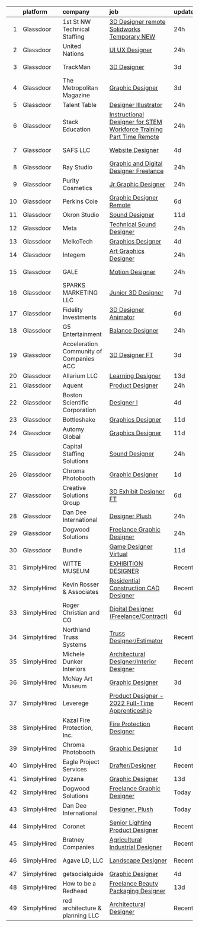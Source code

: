 

|    | platform    | company                                  | job                                                                                                                                                                                                                                                                                                                                                                                                                                                                                                                                                                                                                                                                                                                                                                                                                                                                                                                                                                                                                                                                                                                                                                                                                                                                                                                                                                                                                                                          | update_time   | location        |
|---:|:------------|:-----------------------------------------|:-------------------------------------------------------------------------------------------------------------------------------------------------------------------------------------------------------------------------------------------------------------------------------------------------------------------------------------------------------------------------------------------------------------------------------------------------------------------------------------------------------------------------------------------------------------------------------------------------------------------------------------------------------------------------------------------------------------------------------------------------------------------------------------------------------------------------------------------------------------------------------------------------------------------------------------------------------------------------------------------------------------------------------------------------------------------------------------------------------------------------------------------------------------------------------------------------------------------------------------------------------------------------------------------------------------------------------------------------------------------------------------------------------------------------------------------------------------|:--------------|:----------------|
|  1 | Glassdoor   | 1st St  NW Technical Staffing            | [3D Designer  remote Solidworks Temporary NEW](https://www.glassdoor.com/partner/jobListing.htm?pos=101&ao=1110586&s=58&guid=00000182ed98e0029dd4a606a1113554&src=GD_JOB_AD&t=SR&vt=w&ea=1&cs=1_42984cf3&cb=1661843595708&jobListingId=1008101147436&cpc=74FD5BE86273CE52&jrtk=3-0-1gbmpho16itml801-1gbmpho1pi15n800-d4879d03b2981eb5--6NYlbfkN0Dax8UoX6EQsni4_ZSF9vye0BkMdAXnBGZ9YnjGpfOQl0bOt3kFrViS9pzQb-UkbyuTLk9lBJa0OMA4qMS6a-OFvIw734BbqW6J4ftJsRXUYWG69gurxtLodjSwr1yjvY6e_2OvYDI2aO1q43GghrlOeDtC0f8O2sLjnoXTnasp1rHg8Be--iCzHUhcQbdI059KhKNRmH7yg_CNBg26J6Z3JaegWJnhR4U41WzaEpfjaPfI9_mdq2byIeWwhhxO5HPf_rGQqCv3vv9lQg3L5PEzX4YgZL6rtBxPxEUPcJXMCBntfGgjzfcrxkJpfAbOR3Y0agdOfIPJ_5U_Ha1Cd2bWxuGDizVy6avsQ2qo1OTHsLwzJHJkXv_wkovDGa8ICFa8oMCk_zl_0ET2ANPDkK7-oXU5rMNexBl9AdagZyRcy1PrugCjotsJ4ph8ufq8_mDVyeJKWefDCcDWdBVAgMO-orzGzYHVJx1PBEuV2yhdq1uNxCMdIyxMV19yttcEe3Y%3D)                                                                                                                                                                                                                                                                                                                                                                                                                                                                                                                                                                        | 24h           | Plymouth, MN    |
|  2 | Glassdoor   | United Nations                           | [UI UX Designer](https://www.glassdoor.com/partner/jobListing.htm?pos=128&ao=1136043&s=58&guid=00000182ed98e0029dd4a606a1113554&src=GD_JOB_AD&t=SR&vt=w&cs=1_fe2a4822&cb=1661843595713&jobListingId=1008100714366&jrtk=3-0-1gbmpho16itml801-1gbmpho1pi15n800-d6ef88cf08e78d5f-)                                                                                                                                                                                                                                                                                                                                                                                                                                                                                                                                                                                                                                                                                                                                                                                                                                                                                                                                                                                                                                                                                                                                                                              | 24h           | New York, NY    |
|  3 | Glassdoor   | TrackMan                                 | [3D Designer](https://www.glassdoor.com/partner/jobListing.htm?pos=125&ao=1136043&s=58&guid=00000182ed98e0029dd4a606a1113554&src=GD_JOB_AD&t=SR&vt=w&ea=1&cs=1_d88a0c19&cb=1661843595711&jobListingId=1008097402695&jrtk=3-0-1gbmpho16itml801-1gbmpho1pi15n800-6ade0102464d79f4-)                                                                                                                                                                                                                                                                                                                                                                                                                                                                                                                                                                                                                                                                                                                                                                                                                                                                                                                                                                                                                                                                                                                                                                            | 3d            | Scottsdale, AZ  |
|  4 | Glassdoor   | The Metropolitan Magazine                | [Graphic Designer](https://www.glassdoor.com/partner/jobListing.htm?pos=103&ao=1110586&s=58&guid=00000182ed98e0029dd4a606a1113554&src=GD_JOB_AD&t=SR&vt=w&ea=1&cs=1_0912f0f9&cb=1661843595708&jobListingId=1008097048338&cpc=C891152315FA1AD8&jrtk=3-0-1gbmpho16itml801-1gbmpho1pi15n800-f4530187611f929d--6NYlbfkN0ACu_hgM4mYOpGjE6TXudS1eLEYdlotK5aSiNrSIRlNjkkh_z-L-is4iZHkUnPaTcfPC8yswahdH1WJCeIXJQ4xhpECcEzNVcDLijQdw6b1Gv3fZjv4v0WleAFaZ0RlcEQ8K-aUYgTQQvCUtsOoF-k4NDm4WnKUTNz2x2zwQ_kUdDmIfDpMq-AdgTdBeLmzoJau1uHYMmFhqEImgCFXnHBxCaaF4pA0SiHCzaVtNiTCsSpKf3qFCqfyz-9FQ5-ykD2Vc3dR_HDIQkIUrLZFmMX0WQKUvBc6Cg2o-XAqvMqur-K47_1lOHxNgBoxEcnTCVqp6Yb4ywVhOBgn6dmSEE_QGwSdnHTQLg_vd0IGV7s8NbPb9PwPO5z9ZnqFU-xSuZwQ6mRz_VG-4xL9PdcYw3NhicEsbaNBQMCjDMUP-ZcW-HEiDgrVhWPWdVTy3USCHpZA7XJE34zGuR5QlRR7jhIlOwQfmnqiK2mIqNR0SQDJHYmu8oVw4DGL)                                                                                                                                                                                                                                                                                                                                                                                                                                                                                                                                                                                                                  | 3d            | Remote          |
|  5 | Glassdoor   | Talent Table                             | [Designer   Illustrator](https://www.glassdoor.com/partner/jobListing.htm?pos=121&ao=1136043&s=58&guid=00000182ed98e0029dd4a606a1113554&src=GD_JOB_AD&t=SR&vt=w&cs=1_63ec4891&cb=1661843595711&jobListingId=1008101667388&jrtk=3-0-1gbmpho16itml801-1gbmpho1pi15n800-ccb8912760a73902-)                                                                                                                                                                                                                                                                                                                                                                                                                                                                                                                                                                                                                                                                                                                                                                                                                                                                                                                                                                                                                                                                                                                                                                      | 24h           | Remote          |
|  6 | Glassdoor   | Stack Education                          | [Instructional Designer for STEM Workforce Training   Part Time  Remote](https://www.glassdoor.com/partner/jobListing.htm?pos=122&ao=1136043&s=58&guid=00000182ed98e0029dd4a606a1113554&src=GD_JOB_AD&t=SR&vt=w&ea=1&cs=1_99eb0558&cb=1661843595711&jobListingId=1008101382989&jrtk=3-0-1gbmpho16itml801-1gbmpho1pi15n800-a0e808d9a57c6f59-)                                                                                                                                                                                                                                                                                                                                                                                                                                                                                                                                                                                                                                                                                                                                                                                                                                                                                                                                                                                                                                                                                                                 | 24h           | Remote          |
|  7 | Glassdoor   | SAFS  LLC                                | [Website Designer](https://www.glassdoor.com/partner/jobListing.htm?pos=130&ao=1136043&s=58&guid=00000182ed98e0029dd4a606a1113554&src=GD_JOB_AD&t=SR&vt=w&ea=1&cs=1_f7591cdd&cb=1661843595713&jobListingId=1008093570566&jrtk=3-0-1gbmpho16itml801-1gbmpho1pi15n800-1d0261ab07d1c920-)                                                                                                                                                                                                                                                                                                                                                                                                                                                                                                                                                                                                                                                                                                                                                                                                                                                                                                                                                                                                                                                                                                                                                                       | 4d            | Chattanooga, TN |
|  8 | Glassdoor   | Ray Studio                               | [Graphic and Digital Designer  Freelance ](https://www.glassdoor.com/partner/jobListing.htm?pos=102&ao=1110586&s=58&guid=00000182ed98e0029dd4a606a1113554&src=GD_JOB_AD&t=SR&vt=w&ea=1&cs=1_51956594&cb=1661843595708&jobListingId=1008102547825&cpc=F5E96E35A1725171&jrtk=3-0-1gbmpho16itml801-1gbmpho1pi15n800-8aec90c0acd9bd9d--6NYlbfkN0ACTeRvGRFS6hadW-07x_K1RnsIE8OdH4tufuZ5eRAiXlI_sIDJdKrGl88tvoo8WpX_-qRm0FRk5LfIwI4-Wi34QVWJb0_SKVf0xE7MHYob1NfykaBvsWPBaX2qDYQhfuUYc20snQo2VQKu53VTqXwFjT75wEpi7HLPUI1c_QZ2FLdX1hAUvb_d5_opO2QtXCLCxAVue_gZUMOVPF8I9lcj_qy_bz0pVm-V2Fi20-Egzq5gKE_2mjT5vzyj2NxEaZKaJaZ592sypFgOJAkbxsIoFjW9LmD_z33lrWJknCjKqv1gZu729vWHwShroz8d9PEubGBsw3JSTNyuum0VEuxef5W3YHW5llOTFGu2Iuce8-fH7oYGpZI0OTuUB81xVDBsnJAmSdxkNeKMF_oI-52CYtNSrJeQC-G1B8FbZ-rDd0eCOUUNKTMs8-91cCScxwLjXh6kJ_wM80e6zEGURYiNGbGWNcR02NTpnS-5--LUbwiHrNDdmfrldWRng5FmRlc%3D)                                                                                                                                                                                                                                                                                                                                                                                                                                                                                                                                                                            | 24h           | Remote          |
|  9 | Glassdoor   | Purity Cosmetics                         | [Jr Graphic Designer](https://www.glassdoor.com/partner/jobListing.htm?pos=119&ao=1136043&s=58&guid=00000182ed98e0029dd4a606a1113554&src=GD_JOB_AD&t=SR&vt=w&ea=1&cs=1_02026d80&cb=1661843595711&jobListingId=1008101533885&jrtk=3-0-1gbmpho16itml801-1gbmpho1pi15n800-ce38bd30433b8142-)                                                                                                                                                                                                                                                                                                                                                                                                                                                                                                                                                                                                                                                                                                                                                                                                                                                                                                                                                                                                                                                                                                                                                                    | 24h           | Remote          |
| 10 | Glassdoor   | Perkins Coie                             | [Graphic Designer   Remote](https://www.glassdoor.com/partner/jobListing.htm?pos=111&ao=1136043&s=58&guid=00000182ed98e0029dd4a606a1113554&src=GD_JOB_AD&t=SR&vt=w&cs=1_7eea4e05&cb=1661843595708&jobListingId=1008088557866&jrtk=3-0-1gbmpho16itml801-1gbmpho1pi15n800-ebd22c716f2ff4d3-)                                                                                                                                                                                                                                                                                                                                                                                                                                                                                                                                                                                                                                                                                                                                                                                                                                                                                                                                                                                                                                                                                                                                                                   | 6d            | Seattle, WA     |
| 11 | Glassdoor   | Okron Studio                             | [Sound Designer](https://www.glassdoor.com/partner/jobListing.htm?pos=120&ao=1136043&s=58&guid=00000182ed98e0029dd4a606a1113554&src=GD_JOB_AD&t=SR&vt=w&ea=1&cs=1_3cb29e82&cb=1661843595711&jobListingId=1008079733036&jrtk=3-0-1gbmpho16itml801-1gbmpho1pi15n800-d7d03bc56f607eed-)                                                                                                                                                                                                                                                                                                                                                                                                                                                                                                                                                                                                                                                                                                                                                                                                                                                                                                                                                                                                                                                                                                                                                                         | 11d           | Remote          |
| 12 | Glassdoor   | Meta                                     | [Technical Sound Designer](https://www.glassdoor.com/partner/jobListing.htm?pos=104&ao=1110586&s=58&guid=00000182ed98e0029dd4a606a1113554&src=GD_JOB_AD&t=SR&vt=w&cs=1_574fc617&cb=1661843595708&jobListingId=1008102577905&cpc=C4A69CCDBB3B9599&jrtk=3-0-1gbmpho16itml801-1gbmpho1pi15n800-43ee8e8957f197b7--6NYlbfkN0DYl4UJW4r1Vl7FEn6T9F-rD9lpC-0oMJVSiWjK_MGUd8e8cHXcpv6KPyjLHZEfqkWRCwULr6X75ieJARrAKqgWzisG7J3CWnOtR8MXVg9h6RHVQw8LxsUXbtRHyQGBkIiZRs1E6q1KlzilZzbDkEbl4cSfOYHD8WJrsx4Oe5zq0efzKGC4tT9j4LIwYr4PYn6sXfRhjLJair6C9BPu8yEdv4WyMQzht93WS9zQf3AGljdZoI7cRRKVA9DAYiCx2y34hQ5F8cE_QHudXVbsYzqJzL9feI3Inb_dP6irTPgLpnTrqS-20bgedNsAljn9KYkpz4RaCJCuA5JTCsdvCrQFmGAo2HnBvU6FeOmL1bgkGu85Jsyxxss04DjpYL4MYfKUKJpuSrmW2XIwltuMtEubdNY8nZ7HCymxTS4PqSk1viYWRaZWLNGt133uEH3ORL94x6HiScaN1302DFmuCbLrEXPO8WpF6W-_CczdM79DDaQy9YLyJjCf2DHOEwI4YGWhCUti_mN2A8lGEJpnHMq6r0AaOeO-W2WnEpGnwtM1k9vw8NojXL_v1YPoFXUw-PgikQR4hCG3yzrNnPEeyKOs52qzMg3t1Di66NghxhupTo7KE3vu0ZsnplxKp_r9qicvfwl2mIK8UmicRnSrR2x3uYF_Z1jganNAG8I3kUcwugGdd1ghRt4QJ8vaQsJX8ucBK_QZHMgvTL0FwdvcuTbvhUZTrzvCn_GsaApjFPci8trkb3fKz5CObnB0fyv__fEj3L8pou1HtqVmQWbnASuJMqkHyaOPsmGw-pRjckY6zS9bfZE8q_zyOE4KfLRCsKxfiB3IzrvIFPPVEgF4Z94Qn7iB8Xac2PI141h_cQm6xYUPmId53PWTELi8a_FX1XywX8romMYMe0Gsr_U0670dQ6ZW42L4gvLUTRQSL4Bh7PEe4-GBu6TAItpdlbMHRQQ_Qe-iOYdrLjlgaVNeotoBMAFX4d9cKWoZgk3A6plOMdgucVq8RNCTGrNtgrz2tFqOrvOEs8sPlH6JsKpmiDoZd55jP8_COtuPFv4ceqTCiGJWuURrVE_cvV5qou3faew%3D) | 24h           | Remote          |
| 13 | Glassdoor   | MelkoTech                                | [Graphics Designer](https://www.glassdoor.com/partner/jobListing.htm?pos=123&ao=1136043&s=58&guid=00000182ed98e0029dd4a606a1113554&src=GD_JOB_AD&t=SR&vt=w&cs=1_59d3678b&cb=1661843595711&jobListingId=1008094859057&jrtk=3-0-1gbmpho16itml801-1gbmpho1pi15n800-b2f4b30c8b101595-)                                                                                                                                                                                                                                                                                                                                                                                                                                                                                                                                                                                                                                                                                                                                                                                                                                                                                                                                                                                                                                                                                                                                                                           | 4d            | Remote          |
| 14 | Glassdoor   | Integem                                  | [Art Graphics Designer](https://www.glassdoor.com/partner/jobListing.htm?pos=110&ao=1136043&s=58&guid=00000182ed98e0029dd4a606a1113554&src=GD_JOB_AD&t=SR&vt=w&ea=1&cs=1_452c2b93&cb=1661843595708&jobListingId=1008102053275&jrtk=3-0-1gbmpho16itml801-1gbmpho1pi15n800-db0b9712246398b2-)                                                                                                                                                                                                                                                                                                                                                                                                                                                                                                                                                                                                                                                                                                                                                                                                                                                                                                                                                                                                                                                                                                                                                                  | 24h           | Remote          |
| 15 | Glassdoor   | GALE                                     | [Motion Designer](https://www.glassdoor.com/partner/jobListing.htm?pos=116&ao=1136043&s=58&guid=00000182ed98e0029dd4a606a1113554&src=GD_JOB_AD&t=SR&vt=w&ea=1&cs=1_f05076f8&cb=1661843595711&jobListingId=1008102003018&jrtk=3-0-1gbmpho16itml801-1gbmpho1pi15n800-d4786398c88b2edb-)                                                                                                                                                                                                                                                                                                                                                                                                                                                                                                                                                                                                                                                                                                                                                                                                                                                                                                                                                                                                                                                                                                                                                                        | 24h           | New York, NY    |
| 16 | Glassdoor   | SPARKS MARKETING LLC                     | [Junior 3D Designer](https://www.glassdoor.com/partner/jobListing.htm?pos=118&ao=1136043&s=58&guid=00000182ed98e0029dd4a606a1113554&src=GD_JOB_AD&t=SR&vt=w&ea=1&cs=1_82386c19&cb=1661843595711&jobListingId=1008086782421&jrtk=3-0-1gbmpho16itml801-1gbmpho1pi15n800-d7934ef3942feb8e-)                                                                                                                                                                                                                                                                                                                                                                                                                                                                                                                                                                                                                                                                                                                                                                                                                                                                                                                                                                                                                                                                                                                                                                     | 7d            | Los Angeles, CA |
| 17 | Glassdoor   | Fidelity Investments                     | [3D Designer Animator](https://www.glassdoor.com/partner/jobListing.htm?pos=113&ao=1136043&s=58&guid=00000182ed98e0029dd4a606a1113554&src=GD_JOB_AD&t=SR&vt=w&cs=1_150675ba&cb=1661843595709&jobListingId=1008088358423&jrtk=3-0-1gbmpho16itml801-1gbmpho1pi15n800-ee62779d1d7c8e55-)                                                                                                                                                                                                                                                                                                                                                                                                                                                                                                                                                                                                                                                                                                                                                                                                                                                                                                                                                                                                                                                                                                                                                                        | 6d            | Boston, MA      |
| 18 | Glassdoor   | G5 Entertainment                         | [Balance Designer](https://www.glassdoor.com/partner/jobListing.htm?pos=115&ao=1136043&s=58&guid=00000182ed98e0029dd4a606a1113554&src=GD_JOB_AD&t=SR&vt=w&cs=1_f18081f8&cb=1661843595709&jobListingId=1008101985673&jrtk=3-0-1gbmpho16itml801-1gbmpho1pi15n800-c1406a1dac0103aa-)                                                                                                                                                                                                                                                                                                                                                                                                                                                                                                                                                                                                                                                                                                                                                                                                                                                                                                                                                                                                                                                                                                                                                                            | 24h           | Remote          |
| 19 | Glassdoor   | Acceleration Community of Companies  ACC | [3D Designer  FT ](https://www.glassdoor.com/partner/jobListing.htm?pos=114&ao=1136043&s=58&guid=00000182ed98e0029dd4a606a1113554&src=GD_JOB_AD&t=SR&vt=w&ea=1&cs=1_197c8d56&cb=1661843595709&jobListingId=1008096478281&jrtk=3-0-1gbmpho16itml801-1gbmpho1pi15n800-3cd5c6e3aefa7ccd-)                                                                                                                                                                                                                                                                                                                                                                                                                                                                                                                                                                                                                                                                                                                                                                                                                                                                                                                                                                                                                                                                                                                                                                       | 3d            | Los Angeles, CA |
| 20 | Glassdoor   | Allarium  LLC                            | [Learning Designer](https://www.glassdoor.com/partner/jobListing.htm?pos=112&ao=1136043&s=58&guid=00000182ed98e0029dd4a606a1113554&src=GD_JOB_AD&t=SR&vt=w&ea=1&cs=1_ec9c5c5f&cb=1661843595709&jobListingId=1008074802841&jrtk=3-0-1gbmpho16itml801-1gbmpho1pi15n800-682288b3c3a3c6a9-)                                                                                                                                                                                                                                                                                                                                                                                                                                                                                                                                                                                                                                                                                                                                                                                                                                                                                                                                                                                                                                                                                                                                                                      | 13d           | Remote          |
| 21 | Glassdoor   | Aquent                                   | [Product Designer](https://www.glassdoor.com/partner/jobListing.htm?pos=106&ao=1110586&s=58&guid=00000182ed98e0029dd4a606a1113554&src=GD_JOB_AD&t=SR&vt=w&cs=1_992425f4&cb=1661843595708&jobListingId=1008101920932&cpc=3BA4CE39D5B5DEF5&jrtk=3-0-1gbmpho16itml801-1gbmpho1pi15n800-0d1ad9546f6bd13e--6NYlbfkN0DMrcEu7yrtATojKJA7cEzGQ3FdRGWLh0CZQInL4ECGI9gD0Wolx9R2EDT7B77c2cTECIRT7Xs8fiArGzmAFL62FLXmJ5gmxwUPMhu0khUQXIFXZNph6rmVBlY7uAp6w2cu5t4IAdEbsHLM8RPn5hZou8P2IZ_yjHzL8imKumRqKSGRJT3vtjM81D6xCHenCl3PciatCYyB35eDoeCNgdYl7dIoLFqCx1febpsF-n7Whl7sRQHgLU0YfkOS9vBCYOactjwD5qcc3EL7jWvkfc3e3L2oTwAU_4mSR-mHKYpW9DbwyZRDY0t8bd94cJ0gGulcoazVzw_Aupw3LmYS-u4EXESUg9VPtA8WvySXbw2atAjmaVGJ3p3F9Y2W7-GfQGBIfDsFBiOv0ltMBUbU1-KhJcMen_4W31W0sAY4hvDP8kcQ82BoDEjH6n83W8ipoNUuBXlHy4RrY0BMjOV6bzvgx8Q6iBmMh_s%3D)                                                                                                                                                                                                                                                                                                                                                                                                                                                                                                                                                                                                                                         | 24h           | Remote          |
| 22 | Glassdoor   | Boston Scientific Corporation            | [Designer I](https://www.glassdoor.com/partner/jobListing.htm?pos=126&ao=1136043&s=58&guid=00000182ed98e0029dd4a606a1113554&src=GD_JOB_AD&t=SR&vt=w&cs=1_a32d0c84&cb=1661843595711&jobListingId=1008093711980&jrtk=3-0-1gbmpho16itml801-1gbmpho1pi15n800-bea0792f6f43c074-)                                                                                                                                                                                                                                                                                                                                                                                                                                                                                                                                                                                                                                                                                                                                                                                                                                                                                                                                                                                                                                                                                                                                                                                  | 4d            | Arden Hills, MN |
| 23 | Glassdoor   | Bottleshake                              | [Graphics Designer](https://www.glassdoor.com/partner/jobListing.htm?pos=109&ao=1136043&s=58&guid=00000182ed98e0029dd4a606a1113554&src=GD_JOB_AD&t=SR&vt=w&ea=1&cs=1_94f684be&cb=1661843595710&jobListingId=1008078927953&jrtk=3-0-1gbmpho16itml801-1gbmpho1pi15n800-2a1912e58e1efae4-)                                                                                                                                                                                                                                                                                                                                                                                                                                                                                                                                                                                                                                                                                                                                                                                                                                                                                                                                                                                                                                                                                                                                                                      | 11d           | Remote          |
| 24 | Glassdoor   | Automy Global                            | [Graphics Designer](https://www.glassdoor.com/partner/jobListing.htm?pos=108&ao=1136043&s=58&guid=00000182ed98e0029dd4a606a1113554&src=GD_JOB_AD&t=SR&vt=w&ea=1&cs=1_91cf665a&cb=1661843595708&jobListingId=1008078451131&jrtk=3-0-1gbmpho16itml801-1gbmpho1pi15n800-1afbed5194ca73b3-)                                                                                                                                                                                                                                                                                                                                                                                                                                                                                                                                                                                                                                                                                                                                                                                                                                                                                                                                                                                                                                                                                                                                                                      | 11d           | Remote          |
| 25 | Glassdoor   | Capital Staffing Solutions               | [Sound Designer](https://www.glassdoor.com/partner/jobListing.htm?pos=105&ao=1110586&s=58&guid=00000182ed98e0029dd4a606a1113554&src=GD_JOB_AD&t=SR&vt=w&ea=1&cs=1_aeb5dd39&cb=1661843595708&jobListingId=1008101577950&cpc=9908D8D4413DBB8A&jrtk=3-0-1gbmpho16itml801-1gbmpho1pi15n800-f98007a9f42a489c--6NYlbfkN0AHXq2vAVwR3IH7wgnTMdWCa3HguypIXx0DFudX-u0zu6XSU0N9gDGCMsnO9yvyAfOyH_tbdRhOoBfdgP9WhjloPdvnzBdLbXxY6SpT6pK-VJwBYCOHY1ZraIOFGT8c5xZ8JYlLgQTRBzQO8_6Ov3AYjRw2ck1uRxiAYGyhvqgwqRItmLA4RWq7KGD34nTQyv5biYr4NypatjsBEM4TMKI5AKnjsJj8zAw2OWpwIbzIOT4fGEFTfb3aqU5zyh-PtnD2_ZBSi21JHzi1snzwy_WjPbsYZguoPxZ-id8Tjxd7ZH5EVXCjrPY2ptw8UDL1LIH2CPxDz28fGofc0mY1snM-6j8vuFcxE8bTxxlngf9EyjZN0nnFpBuwYbXm7ECdtRWpqVEdpwQxhsoQpTv7Q_tCzjQwi_hhX_bgQz5_rdAdVuKQTviEz9kDZVQjNEg-BPEAy5t4njr0SXqOahyINgO_YR65F7PPlYaloIGHby8t4MetCT5Xk-7ZKjx7EkiheetJneEt5v8fxQ%3D%3D)                                                                                                                                                                                                                                                                                                                                                                                                                                                                                                                                                                                        | 24h           | Remote          |
| 26 | Glassdoor   | Chroma Photobooth                        | [Graphic Designer](https://www.glassdoor.com/partner/jobListing.htm?pos=107&ao=1136043&s=58&guid=00000182ed98e0029dd4a606a1113554&src=GD_JOB_AD&t=SR&vt=w&cs=1_4dfce176&cb=1661843595708&jobListingId=1008100125331&jrtk=3-0-1gbmpho16itml801-1gbmpho1pi15n800-8690e838dd17c0ad-)                                                                                                                                                                                                                                                                                                                                                                                                                                                                                                                                                                                                                                                                                                                                                                                                                                                                                                                                                                                                                                                                                                                                                                            | 1d            | Remote          |
| 27 | Glassdoor   | Creative Solutions Group                 | [3D Exhibit Designer  FT ](https://www.glassdoor.com/partner/jobListing.htm?pos=129&ao=1136043&s=58&guid=00000182ed98e0029dd4a606a1113554&src=GD_JOB_AD&t=SR&vt=w&ea=1&cs=1_a86d208c&cb=1661843595713&jobListingId=1008088804148&jrtk=3-0-1gbmpho16itml801-1gbmpho1pi15n800-486a00b31b30be01-)                                                                                                                                                                                                                                                                                                                                                                                                                                                                                                                                                                                                                                                                                                                                                                                                                                                                                                                                                                                                                                                                                                                                                               | 6d            | Clawson, MI     |
| 28 | Glassdoor   | Dan Dee International                    | [Designer  Plush](https://www.glassdoor.com/partner/jobListing.htm?pos=127&ao=1136043&s=58&guid=00000182ed98e0029dd4a606a1113554&src=GD_JOB_AD&t=SR&vt=w&ea=1&cs=1_80227bcc&cb=1661843595712&jobListingId=1008101133049&jrtk=3-0-1gbmpho16itml801-1gbmpho1pi15n800-290f70af78591bdf-)                                                                                                                                                                                                                                                                                                                                                                                                                                                                                                                                                                                                                                                                                                                                                                                                                                                                                                                                                                                                                                                                                                                                                                        | 24h           | Remote          |
| 29 | Glassdoor   | Dogwood Solutions                        | [Freelance Graphic Designer](https://www.glassdoor.com/partner/jobListing.htm?pos=117&ao=1136043&s=58&guid=00000182ed98e0029dd4a606a1113554&src=GD_JOB_AD&t=SR&vt=w&ea=1&cs=1_07811d76&cb=1661843595711&jobListingId=1008102056632&jrtk=3-0-1gbmpho16itml801-1gbmpho1pi15n800-d8bd6839a2742c6a-)                                                                                                                                                                                                                                                                                                                                                                                                                                                                                                                                                                                                                                                                                                                                                                                                                                                                                                                                                                                                                                                                                                                                                             | 24h           | Remote          |
| 30 | Glassdoor   | Bundle                                   | [Game Designer  Virtual ](https://www.glassdoor.com/partner/jobListing.htm?pos=124&ao=1136043&s=58&guid=00000182ed98e0029dd4a606a1113554&src=GD_JOB_AD&t=SR&vt=w&ea=1&cs=1_a8b4b759&cb=1661843595711&jobListingId=1008079560672&jrtk=3-0-1gbmpho16itml801-1gbmpho1pi15n800-750ea4ec84bd0b34-)                                                                                                                                                                                                                                                                                                                                                                                                                                                                                                                                                                                                                                                                                                                                                                                                                                                                                                                                                                                                                                                                                                                                                                | 11d           | Remote          |
| 31 | SimplyHired | WITTE MUSEUM                             | [EXHIBITION DESIGNER](https://www.simplyhired.com/job/DXfO4NW_88IbYEV9hwvdzIT7z2fs5hp0Upd2XIp28ETLbAhlG1c1Mw?q=3d+designer)                                                                                                                                                                                                                                                                                                                                                                                                                                                                                                                                                                                                                                                                                                                                                                                                                                                                                                                                                                                                                                                                                                                                                                                                                                                                                                                                  | Recently      | San Antonio, TX |
| 32 | SimplyHired | Kevin Rosser & Associates                | [Residential Construction CAD Designer](https://www.simplyhired.com/job/0zBpjiR-QOBDDizk7xUgLrIP7XeYgXf527uPplYBVrLbSsTlGhCXzg?q=3d+designer)                                                                                                                                                                                                                                                                                                                                                                                                                                                                                                                                                                                                                                                                                                                                                                                                                                                                                                                                                                                                                                                                                                                                                                                                                                                                                                                | Recently      | Remote          |
| 33 | SimplyHired | Roger Christian and CO                   | [Digital Designer (Freelance/Contract)](https://www.simplyhired.com/job/n7KfIx4ce2tgDxXRC7rEv7DdrX8seo7EefOBokQo9eANftt-8B5q5w?q=3d+designer)                                                                                                                                                                                                                                                                                                                                                                                                                                                                                                                                                                                                                                                                                                                                                                                                                                                                                                                                                                                                                                                                                                                                                                                                                                                                                                                | 6d            | San Antonio, TX |
| 34 | SimplyHired | Northland Truss Systems                  | [Truss Designer/Estimator](https://www.simplyhired.com/job/eXHmyhC_G3bspORl7dy3EtkSUZ5FONRXNF4XLaxs3Zc_8M15KEV9IA?q=3d+designer)                                                                                                                                                                                                                                                                                                                                                                                                                                                                                                                                                                                                                                                                                                                                                                                                                                                                                                                                                                                                                                                                                                                                                                                                                                                                                                                             | Recently      | Fargo, ND       |
| 35 | SimplyHired | Michele Dunker Interiors                 | [Architectural Designer/Interior Designer](https://www.simplyhired.com/job/uDZ1Uqr1SDUoachiJ2OJjx2UsJW1pAkh3GuVjip16ZWjcGHRRfCXWg?q=3d+designer)                                                                                                                                                                                                                                                                                                                                                                                                                                                                                                                                                                                                                                                                                                                                                                                                                                                                                                                                                                                                                                                                                                                                                                                                                                                                                                             | Recently      | Logan, UT       |
| 36 | SimplyHired | McNay Art Museum                         | [Graphic Designer](https://www.simplyhired.com/job/nh6MnACVBoVzCaTg9q7SiEUsct296efsmz4RG6D751EysuntI9xwvA?q=3d+designer)                                                                                                                                                                                                                                                                                                                                                                                                                                                                                                                                                                                                                                                                                                                                                                                                                                                                                                                                                                                                                                                                                                                                                                                                                                                                                                                                     | 3d            | San Antonio, TX |
| 37 | SimplyHired | Leverege                                 | [Product Designer - 2022 Full-Time Apprenticeship](https://www.simplyhired.com/job/f2PnrkNkoKjnF_c7MsOM41LbDj7RDHIKkfuGC1pKOOPB0dNQ0HmV5w?q=3d+designer)                                                                                                                                                                                                                                                                                                                                                                                                                                                                                                                                                                                                                                                                                                                                                                                                                                                                                                                                                                                                                                                                                                                                                                                                                                                                                                     | Recently      | Remote          |
| 38 | SimplyHired | Kazal Fire Protection, Inc.              | [Fire Protection Designer](https://www.simplyhired.com/job/Q1dex7tsETJdCpyGTi2pJ3hAmarCmHZ8pckYRk6idfy2Qmg3shUp5g?q=3d+designer)                                                                                                                                                                                                                                                                                                                                                                                                                                                                                                                                                                                                                                                                                                                                                                                                                                                                                                                                                                                                                                                                                                                                                                                                                                                                                                                             | Recently      | Tucson, AZ      |
| 39 | SimplyHired | Chroma Photobooth                        | [Graphic Designer](https://www.simplyhired.com/job/1br2q7bO_A1mj5d3hOK8dZWFzrAzHjn1mhzSi-Guuk8Th11lq_ypQg?q=3d+designer)                                                                                                                                                                                                                                                                                                                                                                                                                                                                                                                                                                                                                                                                                                                                                                                                                                                                                                                                                                                                                                                                                                                                                                                                                                                                                                                                     | 1d            | Remote          |
| 40 | SimplyHired | Eagle Project Services                   | [Drafter/Designer](https://www.simplyhired.com/job/-aIcmYeWBaWFx48s4KmpVmxe6vofoD45nJwrbbaAnRivUKLfdB2CsQ?q=3d+designer)                                                                                                                                                                                                                                                                                                                                                                                                                                                                                                                                                                                                                                                                                                                                                                                                                                                                                                                                                                                                                                                                                                                                                                                                                                                                                                                                     | Recently      | Ruston, LA      |
| 41 | SimplyHired | Dyzana                                   | [Graphic Designer](https://www.simplyhired.com/job/dFIg21oDYankTe1vfrcHGoYFeKXMvgRA55Bb_z_VTBkyXFkhmYa9lw?q=3d+designer)                                                                                                                                                                                                                                                                                                                                                                                                                                                                                                                                                                                                                                                                                                                                                                                                                                                                                                                                                                                                                                                                                                                                                                                                                                                                                                                                     | 13d           | Remote          |
| 42 | SimplyHired | Dogwood Solutions                        | [Freelance Graphic Designer](https://www.simplyhired.com/job/oo9xltk2yuxong2V72IaRGc7MYFUzxnDiLfirgCX93MIfuIaL1nzhQ?q=3d+designer)                                                                                                                                                                                                                                                                                                                                                                                                                                                                                                                                                                                                                                                                                                                                                                                                                                                                                                                                                                                                                                                                                                                                                                                                                                                                                                                           | Today         | Remote          |
| 43 | SimplyHired | Dan Dee International                    | [Designer, Plush](https://www.simplyhired.com/job/IaRScr16W_scelsqejag_5zUfwX-IWeqkvgrhqejJ02gOD7xmKfYyg?q=3d+designer)                                                                                                                                                                                                                                                                                                                                                                                                                                                                                                                                                                                                                                                                                                                                                                                                                                                                                                                                                                                                                                                                                                                                                                                                                                                                                                                                      | Today         | Remote          |
| 44 | SimplyHired | Coronet                                  | [Senior Lighting Product Designer](https://www.simplyhired.com/job/RfGhSWtuJ_lg6SsxwQD_ajD3-LAV4Tdv2X1UfMnbVnV2FPULJvEhtw?q=3d+designer)                                                                                                                                                                                                                                                                                                                                                                                                                                                                                                                                                                                                                                                                                                                                                                                                                                                                                                                                                                                                                                                                                                                                                                                                                                                                                                                     | Recently      | Totowa, NJ      |
| 45 | SimplyHired | Bratney Companies                        | [Agricultural Industrial Designer](https://www.simplyhired.com/job/6A6yTCQ5bQ_1o2z-12Y_zBZgggvTW5-2rRDrWXdsSPEiTk9uA1Cj2A?q=3d+designer)                                                                                                                                                                                                                                                                                                                                                                                                                                                                                                                                                                                                                                                                                                                                                                                                                                                                                                                                                                                                                                                                                                                                                                                                                                                                                                                     | Recently      | Urbandale, IA   |
| 46 | SimplyHired | Agave LD, LLC                            | [Landscape Designer](https://www.simplyhired.com/job/g8BifqblHw4vZkoXpisMhh4WWP3V8beyKZ65TldJEGfbZyAqHG6JmA?q=3d+designer)                                                                                                                                                                                                                                                                                                                                                                                                                                                                                                                                                                                                                                                                                                                                                                                                                                                                                                                                                                                                                                                                                                                                                                                                                                                                                                                                   | Recently      | Georgetown, TX  |
| 47 | SimplyHired | getsocialguide                           | [Graphic Designer](https://www.simplyhired.com/job/UCBeOFNhroQGVVs0bV1yVYkEIrPbDoYVmjWlx9Svw_RDdcwvex8_zg?q=3d+designer)                                                                                                                                                                                                                                                                                                                                                                                                                                                                                                                                                                                                                                                                                                                                                                                                                                                                                                                                                                                                                                                                                                                                                                                                                                                                                                                                     | 4d            | Remote          |
| 48 | SimplyHired | How to be a Redhead                      | [Freelance Beauty Packaging Designer](https://www.simplyhired.com/job/czb6sfDqPeoCORWJQtct8fYlf5ZnBuVVB3XzDQY1_3-fXMEaOkP6Vg?q=3d+designer)                                                                                                                                                                                                                                                                                                                                                                                                                                                                                                                                                                                                                                                                                                                                                                                                                                                                                                                                                                                                                                                                                                                                                                                                                                                                                                                  | 13d           | Remote          |
| 49 | SimplyHired | red architecture & planning LLC          | [Architectural Designer](https://www.simplyhired.com/job/45I23h2Cosp9fEtKtQVafYRl2eQrecPsTEzdPXu1HilTpOse7wTT3Q?q=3d+designer)                                                                                                                                                                                                                                                                                                                                                                                                                                                                                                                                                                                                                                                                                                                                                                                                                                                                                                                                                                                                                                                                                                                                                                                                                                                                                                                               | Recently      | Columbus, OH    |